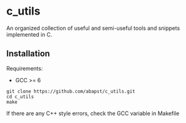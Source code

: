 # c_utils
An organized collection of useful and semi-useful tools and snippets implemented in C.

## Installation

Requirements:
  - GCC >= 6

```
git clone https://github.com/abapst/c_utils.git
cd c_utils
make
```

If there are any C++ style errors, check the GCC variable in Makefile
